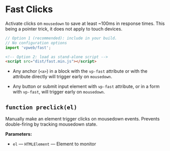 # Fast Clicks

Activate clicks on `mousedown` to save at least ~100ms in response times. This being a pointer trick, it does not apply to touch devices.

```js
// Option 1 (recommended): include in your build.
// No configuration options
import 'vpweb/fast';
```

```html
<!-- Option 2: load as stand-alone script -->
<script src="dist/fast.min.js"></script>
```

* Any anchor (`<a>`) in a block with the `vp-fast` attribute or with the attribute directly will trigger early on `mousedown`.

* Any button or submit input element with `vp-fast` attribute, or in a form with `vp-fast`, will trigger early on `mousedown`.

<!-- BEGIN DOC-COMMENT H2 js/fast.js -->

## `function preclick(el)`

Manually make an element trigger clicks on mousedown events. Prevents double-firing by tracking mousedown state.

**Parameters:**

* `el` — `HTMLElement` — Element to monitor

<!-- END DOC-COMMENT -->
